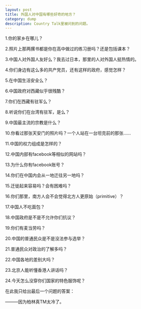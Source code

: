```yaml
---
layout: post
title: 外国人对中国有哪些好奇的地方？
category: dump
description: Country Talk里被问到的问题。
---
```


1.你的家乡在哪儿？


2.照片上那两摞书都是你在高中做过的练习册吗？还是包括课本？


3.中国人对外国人友好么？我去过日本，那里的人对外国人挺热情的。


4.你们身边有这么多的共产党员，还有这样的政府，感觉怎样？


5.在中国生活安全么？


6.中国政府对西藏似乎很残酷？


7.你们在西藏有驻军么？


8.听说你们在台湾有驻军，是么？


9.中国最主流的宗教是什么？



10.你看过那张天安门的照片吗？一个人站在一台坦克前的那张……


11.中国的权力组成是怎样的？


12.中国内部有facebook等相似的网站吗？


13.为什么你有facebook账号？


14.你们在中国内会从一地迁往另一地吗？


15.迁徙起来容易吗？会有困难吗？


16.你们那里，南方人会不会觉得北方人更原始（primitive）？


17.中国人不吃面包？


18.中国政府是不是不允许你们抗议？


19.你们有麦当劳吗？


20.中国的普通民众是不是没法参与选举？


21.普通民众对政治的了解多吗？


22.中国各地的差别大吗？



23.北京人能听懂香港人讲话吗？



24.今天怎么没穿你们国家的特色服饰呢？





在此我只给出最后一个问题的答案：




———因为柏林真TM太冷了。





